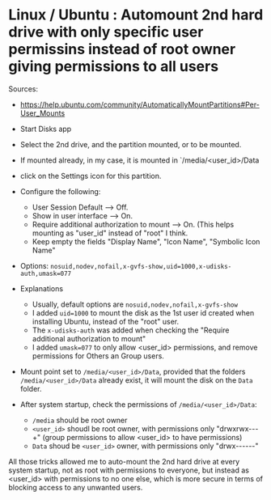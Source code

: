 # Linux / Ubuntu : Automount 2nd hard drive with only specific user permissins instead of root owner giving permissions to all users

Sources:
- https://help.ubuntu.com/community/AutomaticallyMountPartitions#Per-User_Mounts

- Start Disks app
- Select the 2nd drive, and the partition mounted, or to be mounted.
- If mounted already, in my case, it is mounted in `/media/<user_id>/Data
- click on the Settings icon for this partition.
- Configure the following:
  -  User Session Default --> Off.
  -  Show in user interface --> On.
  -  Require additional authorization to mount --> On. (This helps mounting as "user_id" instead of "root" I think.
  -  Keep empty the fields "Display Name", "Icon Name", "Symbolic Icon Name"
-  Options: `nosuid,nodev,nofail,x-gvfs-show,uid=1000,x-udisks-auth,umask=077`
  - Explanations
    - Usually, default options are `nosuid,nodev,nofail,x-gvfs-show`
    - I added `uid=1000` to mount the disk as the 1st user id created when installing Ubuntu, instead of the "root" user.
    - The `x-udisks-auth` was added when checking the "Require additional authorization to mount"
    - I added `umask=077` to only allow <user_id> permissions, and remove permissions for Others an Group users.
- Mount point set to `/media/<user_id>/Data`, provided that the folders `/media/<user_id>/Data` already exist, it will mount the disk on the `Data` folder.
- After system startup, check the permissions of `/media/<user_id>/Data`:
  - `/media` should be root owner
  - `<user_id>` shoudl be root owner, with permissions only "drwxrwx---+" (group permissions to allow <user_id> to have permissions)
  - `Data` shoud be `<user_id>` owner, with permissions only "drwx------"

All those tricks allowed me to auto-mount the 2nd hard drive at every system startup, not as root with permissions to everyone, but instead as <user_id> with permissions to no one else, which is more secure in terms of blocking access to any unwanted users.
